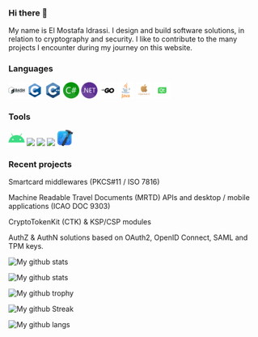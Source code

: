 <!--
**ElMostafaIdrassi/ElMostafaIdrassi** is a ✨ _special_ ✨ repository because its `README.md` (this file) appears on your GitHub profile.

### Hi there 👋
Here are some ideas to get you started:

- 🔭 I’m currently working on ...
- 🌱 I’m currently learning ...
- 👯 I’m looking to collaborate on ...
- 🤔 I’m looking for help with ...
- 💬 Ask me about ...
- 📫 How to reach me: ...
- 😄 Pronouns: ...
- ⚡ Fun fact: ...
-->

### Hi there 👋

My name is El Mostafa Idrassi. I design and build software solutions, in relation to cryptography and security. I like to contribute to the many projects I encounter during my journey on this website.

### Languages

<code><img height="32" src="https://raw.githubusercontent.com/github/explore/80688e429a7d4ef2fca1e82350fe8e3517d3494d/topics/bash/bash.png"></code>
<code><img height="32" src="https://raw.githubusercontent.com/github/explore/80688e429a7d4ef2fca1e82350fe8e3517d3494d/topics/c/c.png"></code>
<code><img height="32" src="https://raw.githubusercontent.com/github/explore/80688e429a7d4ef2fca1e82350fe8e3517d3494d/topics/cpp/cpp.png"></code>
<code><img height="32" src="https://raw.githubusercontent.com/github/explore/80688e429a7d4ef2fca1e82350fe8e3517d3494d/topics/csharp/csharp.png"></code>
<code><img height="32" src="https://raw.githubusercontent.com/github/explore/93d8a67084f94b2a444e510199a6e7622e5b09a3/topics/dotnet/dotnet.png"></code>
<code><img height="32" src="https://raw.githubusercontent.com/github/explore/80688e429a7d4ef2fca1e82350fe8e3517d3494d/topics/go/go.png"></code>
<code><img height="32" src="https://raw.githubusercontent.com/github/explore/80688e429a7d4ef2fca1e82350fe8e3517d3494d/topics/java/java.png"></code>
<code><img height="32" src="https://raw.githubusercontent.com/github/explore/80688e429a7d4ef2fca1e82350fe8e3517d3494d/topics/objective-c/objective-c.png"></code>
<code><img height="32" src="https://raw.githubusercontent.com/github/explore/80688e429a7d4ef2fca1e82350fe8e3517d3494d/topics/qt/qt.png"></code>

### Tools

<code><img height="32" src="https://raw.githubusercontent.com/github/explore/80688e429a7d4ef2fca1e82350fe8e3517d3494d/topics/android/android.png"></code>
<code><img height="32" src="https://user-images.githubusercontent.com/6759207/84897744-cab6d800-b0ae-11ea-8214-e5174d71f5c8.png"></code>
<code><img height="32" src="https://cmake.org/wp-content/uploads/2018/11/cmake_logo_slider.png"></code>
<code><img height="32" src="https://visualstudio.microsoft.com/wp-content/uploads/2019/06/BrandVisualStudioWin2019-3.svg"></code>
<code><img height="32" src="https://raw.githubusercontent.com/github/explore/80688e429a7d4ef2fca1e82350fe8e3517d3494d/topics/xcode/xcode.png"></code>


### Recent projects

Smartcard middlewares (PKCS#11 / ISO 7816)

Machine Readable Travel Documents (MRTD) APIs and desktop / mobile applications (ICAO DOC 9303)

CryptoTokenKit (CTK) & KSP/CSP modules

AuthZ & AuthN solutions based on OAuth2, OpenID Connect, SAML and TPM keys. 

![My github stats](https://github-readme-stats.vercel.app/api?username=ElMostafaIdrassi&show_icons=true&theme=nord&include_all_commits=true)

![My github stats](https://github-readme-stats.vercel.app/api?username=ElMostafaIdrassi&show_icons=true&theme=nord&include_all_commits=false&hide=stars,prs,issues,contribs&hide_rank=true&hide_title=true)

![My github trophy](https://github-profile-trophy.vercel.app/?username=ElMostafaIdrassi&row=1&theme=nord)

![My github Streak](https://github-readme-streak-stats.herokuapp.com?user=ElMostafaIdrassi&theme=nord)

![My github langs](https://github-readme-stats.vercel.app/api/top-langs/?username=ElMostafaIdrassi&layout=compact&langs_count=10&hide=javascript,html,css,php,tsql,hack&theme=nord)
